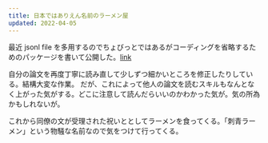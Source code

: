```yaml
---
title: 日本ではありえん名前のラーメン屋
updated: 2022-04-05
---
```


最近 jsonl file を多用するのでちょびっとではあるがコーディングを省略するためのパッケージを書いて公開した。[link](https://github.com/sobamchan/sienna)

自分の論文を再度丁寧に読み直して少しずつ細かいところを修正したりしている。結構大変な作業。
だが、これによって他人の論文を読むスキルもなんとなく上がった気がする。どこに注意して読んだらいいのかわかった気が。気の所為かもしれないが。

これから同僚の文が受理された祝いととしてラーメンを食ってくる。「刺青ラーメン」という物騒な名前なので気をつけて行ってくる。
